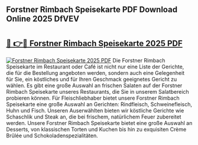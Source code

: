 ## Forstner Rimbach Speisekarte PDF Download Online 2025 DfVEV

# <h2><a href="http://gccevo.nevu.top/?p=Forstner+Rimbach+Speisekarte">🔗 👉🔴 Forstner Rimbach Speisekarte 2025 PDF</a></h2>

[![Forstner Rimbach Speisekarte 2025 PDF](https://i.imgur.com/dBaPXMq.png)](http://gccevo.nevu.top/?p=Forstner+Rimbach+Speisekarte)
Die Forstner Rimbach Speisekarte im Restaurant oder Café ist nicht nur eine Liste der Gerichte, die für die Bestellung angeboten werden, sondern auch eine Gelegenheit für Sie, ein köstliches und für Ihren Geschmack geeignetes Gericht zu wählen. Es gibt eine große Auswahl an frischen Salaten auf der Forstner Rimbach Speisekarte unseres Restaurants, die Sie in unserem Salatbereich probieren können. Für Fleischliebhaber bietet unsere Forstner Rimbach Speisekarte eine große Auswahl an Gerichten: Rindfleisch, Schweinefleisch, Huhn und Fisch. Unseren Auserwählten bieten wir köstliche Gerichte wie Schaschlik und Steak an, die bei frischem, natürlichem Feuer zubereitet werden. Unsere Forstner Rimbach Speisekarte bietet eine große Auswahl an Desserts, von klassischen Torten und Kuchen bis hin zu exquisiten Crème Brûlée und Schokoladenspezialitäten.
